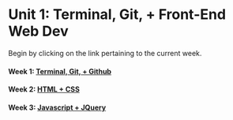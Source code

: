 # Unit 1: Terminal, Git, + Front-End Web Dev

Begin by clicking on the link pertaining to the current week. 

#### Week 1: [Terminal, Git, + Github](./week_1/README.md)
#### Week 2: [HTML + CSS](./week_2/README.md)
#### Week 3: [Javascript + JQuery](./week_3/README.md)   
<br>  



